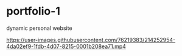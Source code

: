 # portfolio-1
dynamic personal website



https://user-images.githubusercontent.com/76219383/214252954-4da02ef9-1fdb-4d07-8215-0001b208ea71.mp4

